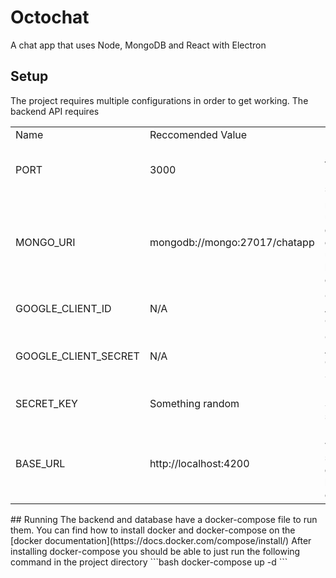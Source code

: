 # Octochat
A chat app that uses Node, MongoDB and React with Electron


## Setup
The project requires multiple configurations in order to get working.
The backend API requires 
<table>
    <tr>
        <td>Name</td>
        <td>Reccomended Value</td>
        <td>Use</td>
    <tr> 
        <td>PORT</td>
        <td>3000</td>
        <td>Port to run the Express server on</td>
    </tr>
    <tr>
        <td>MONGO_URI</td>
        <td>mongodb://mongo:27017/chatapp</td>
        <td>mongoDB url, for docker-compose use hostname of mongo</td>
    </tr>
    <tr>
        <td>GOOGLE_CLIENT_ID</td>
        <td>N/A</td>
        <td>Google Application Client ID</td>
    </tr>
    <tr>
        <td>GOOGLE_CLIENT_SECRET</td>
        <td>N/A</td>
        <td>Google Application Client Secret</td>
    </tr>
    <tr>
        <td>SECRET_KEY</td>
        <td>Something random</td>
        <td>Express Session secret key</td>
    </tr>
    <tr>
        <td>BASE_URL</td>
        <td>http://localhost:4200</td>
        <td>URL of whatever site is going to be in front of the API</td>
    </tr>
</table>
## Running
The backend and database have a docker-compose file to run them. You can find how to install docker and docker-compose on the [docker documentation](https://docs.docker.com/compose/install/)
After installing docker-compose you should be able to just run the following command in the project directory
```bash
docker-compose up -d
```